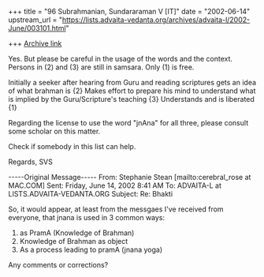 +++
title = "96 Subrahmanian, Sundararaman V [IT]"
date = "2002-06-14"
upstream_url = "https://lists.advaita-vedanta.org/archives/advaita-l/2002-June/003101.html"

+++
[Archive link](https://lists.advaita-vedanta.org/archives/advaita-l/2002-June/003101.html)

Yes.  But please be careful in the usage of the words and the context.
Persons in (2) and (3) are still in samsara.  Only (1) is free.

Initially a seeker after hearing from Guru and reading scriptures gets an
idea of what brahman is {2}
Makes effort to prepare his mind to understand what is implied by the
Guru/Scripture's teaching {3}
Understands and is liberated {1}

Regarding the license to use the word "jnAna" for all three, please consult
some scholar on this matter.

Check if somebody in this list can help.

Regards,
SVS

-----Original Message-----
From: Stephanie Stean [mailto:cerebral_rose at MAC.COM]
Sent: Friday, June 14, 2002 8:41 AM
To: ADVAITA-L at LISTS.ADVAITA-VEDANTA.ORG
Subject: Re: Bhakti

So, it would appear, at least from the messgaes I've received from everyone,
that jnana is used in 3 common ways:

1) as PramA (Knowledge of Brahman)
2) Knowledge of Brahman as object
3) As a process leading to pramA (jnana yoga)


Any comments or corrections?

